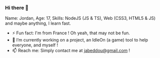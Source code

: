 ### Hi there 👋

Name: Jordan, Age: 17, Skills: NodeJS (JS & TS), Web (CSS3, HTML5 & JS) and maybe anything, I learn fast. 

- ⚡ Fun fact: I'm from France ! Oh yeah, that may not be fun.
- 🔭 I’m currently working on a project, an IdleOn (a game) tool to help everyone, and myself !
- 📫 Reach me: Simply contact me at jabeddou@gmail.com !

<!--
**xKesvaL/xKesvaL** is a ✨ _special_ ✨ repository because its `README.md` (this file) appears on your GitHub profile.

Here are some ideas to get you started:

- 🔭 I’m currently working on ...
- 🌱 I’m currently learning ...
- 👯 I’m looking to collaborate on ...
- 🤔 I’m looking for help with ...
- 💬 Ask me about ...
- 📫 How to reach me: ...
- 😄 Pronouns: ...
- ⚡ Fun fact: ...
-->
